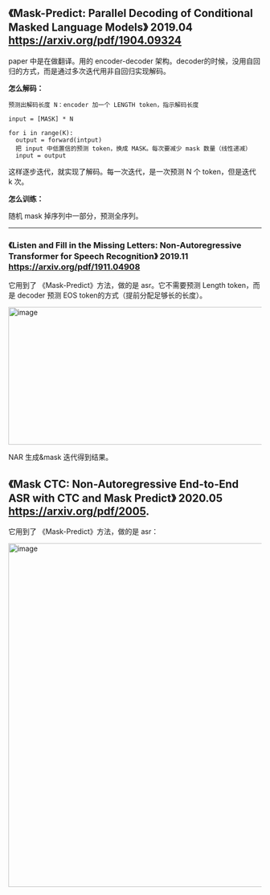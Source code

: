 ## 《Mask-Predict: Parallel Decoding of Conditional Masked Language Models》 2019.04 https://arxiv.org/pdf/1904.09324

paper 中是在做翻译。用的 encoder-decoder 架构。decoder的时候，没用自回归的方式，而是通过多次迭代用非自回归实现解码。

**怎么解码：**

```
预测出解码长度 N：encoder 加一个 LENGTH token，指示解码长度

input = [MASK] * N

for i in range(K): 
  output = forward(intput)
  把 input 中低置信的预测 token，换成 MASK。每次要减少 mask 数量（线性递减）
  input = output
```

这样逐步迭代，就实现了解码。每一次迭代，是一次预测 N 个 token，但是迭代 k 次。

**怎么训练：**

随机 mask 掉序列中一部分，预测全序列。

----

### 《Listen and Fill in the Missing Letters: Non-Autoregressive Transformer for Speech Recognition》 2019.11 https://arxiv.org/pdf/1911.04908

它用到了 《Mask-Predict》方法，做的是 asr。它不需要预测 Length token，而是 decoder 预测 EOS token的方式（提前分配足够长的长度）。

<img width="952" height="274" alt="image" src="https://github.com/user-attachments/assets/c65fc44a-a775-44b5-83f5-9fecc2666522" />

NAR 生成&mask 迭代得到结果。

## 《Mask CTC: Non-Autoregressive End-to-End ASR with CTC and Mask Predict》 2020.05 https://arxiv.org/pdf/2005.

它用到了 《Mask-Predict》方法，做的是 asr：

<img width="812" height="684" alt="image" src="https://github.com/user-attachments/assets/442f0cd5-618a-42eb-90e4-89838ffd845a" />

